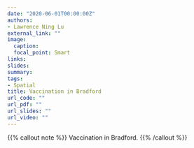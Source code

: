 ```yaml
---
date: "2020-06-01T00:00:00Z"
authors: 
- Lawrence Ning Lu
external_link: ""
image:
  caption: 
  focal_point: Smart
links:
slides:
summary:
tags:
- Spatial
title: Vaccination in Bradford
url_code: ""
url_pdf: ""
url_slides: ""
url_video: ""
---
```


{{% callout note %}}
Vaccination in Bradford.
{{% /callout %}}